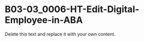 

# B03-03_0006-HT-Edit-Digital-Employee-in-ABA

Delete this text and replace it with your own content.
